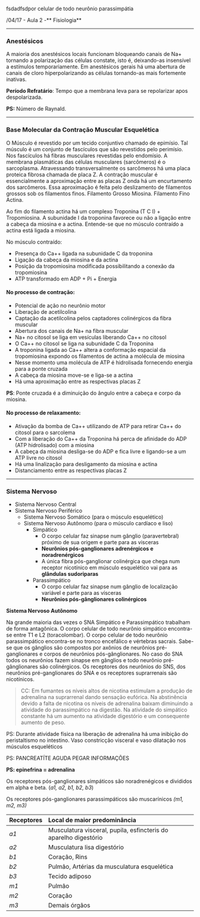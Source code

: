 fsdadfsdpor celular de todo neurônio parassimpátia

/04/17 - Aula 2 -** Fisiologia**

---

### Anestésicos

A maioria dos anestésicos locais funcionam bloqueando canais de Na+ tornando a polarização das células constate, isto é, deixando-as insensível a estímulos temporariamente. Em anestésicos gerais há uma abertura de canais de cloro hiperpolarizando as células tornando-as mais fortemente inativas.

**Período Refratário**: Tempo que a membrana leva para se repolarizar apos despolarizada.

**PS:** Número de Raynald.

---

### Base Molecular da Contração Muscular Esquelética

O Músculo é revestido por um tecido conjuntivo chamado de epimísio. Tal músculo é um conjunto de fascículos que são revestidos pelo perimísio. Nos fascículos há fibras musculares revestidas pelo endomísio. A membrana plasmáticas das células musculares \(sarcômeros\) é o sarcoplasma. Atravessando transversalmente os sarcômeros há uma placa proteica fibrosa chamada de placa Z. A contração muscular é essencialmente a aproximação entre as placas Z onda há um encurtamento dos sarcômeros. Essa aproximação é feita pelo deslizamento de filamentos grossos sob os filamentos finos. Filamento Grosso Miosina. Filamento Fino Actina.

Ao fim do filamento actina há um complexo Troponina \(T C I\) + Tropomiosina. A subunidade I da troponina favorece ou não a ligação entre a cabeça da miosina e a actina. Entende-se que no músculo contraído a actina está ligada a miosina.

No músculo contraído:

* Presença do Ca++ ligada na subunidade C da troponina
* Ligação da cabeça da miosina e da actina
* Posição da tropomiosina modificada possibilitando a conexão da tropomiosina
* ATP transformado em ADP + Pi + Energia

#### **No processo de contração**:

* Potencial de ação no neurônio motor
* Liberação de acetilcolina
* Captação da acetilcolina pelos captadores colinérgicos da fibra muscular
* Abertura dos canais de Na+ na fibra muscular
* Na+ no citosol se liga em vesículas liberando Ca++ no citosol
* O Ca++ no citosol se liga na subunidade C da Troponina
* A troponina ligada ao Ca++ altera a conformação espacial da tropomiosina expondo os filamentos de actina a molécula de miosina
* Nesse momento uma molécula de ATP é hidrolisada fornecendo energia para a ponte cruzada
* A cabeça da miosina move-se e liga-se a actina
* Há uma aproximação entre as respectivas placas Z 

**PS**: Ponte cruzada é a diminuição do ângulo entre a cabeça e corpo da miosina.

#### **No processo de relaxamento:**

* Ativação da bomba de Ca++ utilizando de ATP para retirar Ca++ do citosol para o sarcolema
* Com a liberação do Ca++ da Troponina há perca de afinidade do ADP \(ATP hidrolisado\) com a miosina
* A cabeça da miosina desliga-se do ADP e fica livre e ligando-se a um ATP livre no citosol
* Há uma linalização para desligamento da miosina e actina
* Distanciamento entre as respectivas placas Z

---

### Sistema Nervoso

* Sistema Nervoso Central
* Sistema Nervoso Periférico
  * Sistema Nervoso Somático \(para o músculo esquelético\)
  * Sistema Nervoso Autônomo \(para o músculo cardíaco e liso\)
    * Simpático
      * O corpo celular faz sinapse num gânglio \(paravertebral\) próximo de sua origem e parte para as visceras
      * **Neurônios pós-ganglionares adrenérgicos e noradrenérgicos**
      * A única fibra pós-ganglionar colinérgica que chega num receptor nicotínico em músculo esquelético vai para as **glândulas sudoriparas**
    * Parassimpático
      * O corpo celular faz sinapse num gânglio de localização variável e parte para as vísceras
      * **Neurônios pós-gânglionares colinérgicos**

**Sistema Nervoso Autônomo**

Na grande maioria das vezes o SNA Simpático e Parassimpático trabalham de forma antagônica. O corpo celular de todo neurônio simpático encontra-se entre T1 e L2 \(toracolombar\). O corpo celular de todo neurônio parassimpático encontra-se no tronco encefálico e vértebras sacrais. Sabe-se que os gânglios são compostos por axônios de neurônios pré-ganglionares e corpos de neurônios pós-gânglionares. No caso do SNA todos os neurônios fazem sinapse em gânglios e todo neurônio pré-gânglionares são colinérgicos. Os receptores dos neurônios do SNS, dos neurônios pré-ganglionares do SNA e os receptores suprarrenais são nicotínicos.

> CC: Em fumantes os níveis altos de nicotina estimulam a produção de adrenalina na suprarrenal dando sensação eufórica. Na abstinência devido a falta de nicotina os níveis de adrenalina baixam diminuindo a atividade do parassimpático na digestão. Na atividade do simpático constante há um aumento na atividade digestório e um consequente aumento de peso.

PS: Durante atividade física na liberação de adrenalina há uma inibição do peristaltismo no intestino. Vaso constricção visceral e vaso dilatação nos músculos esqueléticos

PS: PANCREATÍTE AGUDA PEGAR INFORMAÇÕES

**PS: epinefrina = adrenalina**

Os receptores pós-ganglionares simpáticos são noradrenégicos e divididos em alpha e beta. \(_a1, a2, b1, b2, b3_\)

Os receptores pós-ganglionares parassimpáticos são muscarínicos _\(m1, m2, m3\)_

| Receptores | Local de maior predominância |
| :--- | :--- |
| _a1_ | Musculatura visceral, pupila, esfincteris do aparelho digestório |
| _a2_ | Musculatura lisa digestório |
| _b1_ | Coração, Rins |
| _b2_ | Pulmão, Artérias da musculatura esquelética  |
| _b3_ | Tecido adiposo |
| _m1_ | Pulmão |
| _m2_ | Coração |
| _m3_ | Demais órgãos |



